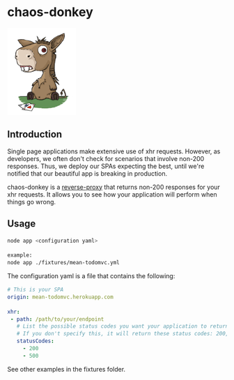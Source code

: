 # chaos-donkey

<img src="https://raw.githubusercontent.com/paolodm/chaos-donkey/master/resources/donkey.jpg" height="200" />

## Introduction

Single page applications make extensive use of xhr requests. However, as developers, we often don't check for scenarios
that involve non-200 responses. Thus, we deploy our SPAs expecting the best, until we're notified that our beautiful app
is breaking in production.

chaos-donkey is a [reverse-proxy](http://en.wikipedia.org/wiki/Reverse_proxy) that returns non-200 responses for your
xhr requests. It allows you to see how your application will perform when things go wrong.

## Usage

```bash
node app <configuration yaml>

example:
node app ./fixtures/mean-todomvc.yml
```

The configuration yaml is a file that contains the following:

```yaml
# This is your SPA
origin: mean-todomvc.herokuapp.com

xhr:
 - path: /path/to/your/endpoint
   # List the possible status codes you want your application to return
   # If you don't specify this, it will return these status codes: 200, 403, 404, 500, 503
   statusCodes:
     - 200
     - 500
```

See other examples in the fixtures folder.
